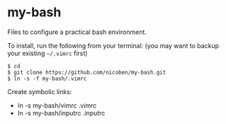 # my-bash

Files to configure a practical bash environment.

To install, run the following from your terminal: (you may want to backup your
existing `~/.vimrc` first)

```
$ cd
$ git clone https://github.com/nicoben/my-bash.git
$ ln -s -f my-bash/.vimrc
```
Create symbolic links:
- ln -s my-bash/vimrc .vimrc
- ln -s my-bash/inputrc .inputrc

